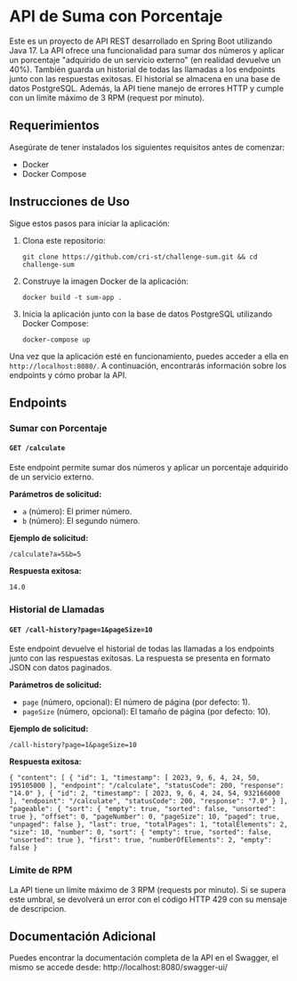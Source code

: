 API de Suma con Porcentaje
==========================

Este es un proyecto de API REST desarrollado en Spring Boot utilizando Java 17.
La API ofrece una funcionalidad para sumar dos números y aplicar un porcentaje "adquirido de un servicio externo" (en realidad devuelve un 40%).
También guarda un historial de todas las llamadas a los endpoints junto con las respuestas exitosas.
El historial se almacena en una base de datos PostgreSQL.
Además, la API tiene manejo de errores HTTP y cumple con un límite máximo de 3 RPM (request por minuto).

Requerimientos
--------------

Asegúrate de tener instalados los siguientes requisitos antes de comenzar:

*   Docker
*   Docker Compose

Instrucciones de Uso
--------------------

Sigue estos pasos para iniciar la aplicación:

1.  Clona este repositorio:

    `git clone https://github.com/cri-st/challenge-sum.git && cd challenge-sum`

2.  Construye la imagen Docker de la aplicación:

    `docker build -t sum-app .`

3.  Inicia la aplicación junto con la base de datos PostgreSQL utilizando Docker Compose:

    `docker-compose up`


Una vez que la aplicación esté en funcionamiento, puedes acceder a ella en `http://localhost:8080/`.
A continuación, encontrarás información sobre los endpoints y cómo probar la API.

Endpoints
---------

### Sumar con Porcentaje

#### `GET /calculate`

Este endpoint permite sumar dos números y aplicar un porcentaje adquirido de un servicio externo.

**Parámetros de solicitud:**

*   `a` (número): El primer número.
*   `b` (número): El segundo número.

**Ejemplo de solicitud:**

`/calculate?a=5&b=5`

**Respuesta exitosa:**


`14.0`

### Historial de Llamadas

#### `GET /call-history?page=1&pageSize=10`

Este endpoint devuelve el historial de todas las llamadas a los endpoints junto con las respuestas exitosas. La respuesta se presenta en formato JSON con datos paginados.

**Parámetros de solicitud:**

*   `page` (número, opcional): El número de página (por defecto: 1).
*   `pageSize` (número, opcional): El tamaño de página (por defecto: 10).

**Ejemplo de solicitud:**

`/call-history?page=1&pageSize=10`

**Respuesta exitosa:**

`{
    "content": [
        {
            "id": 1,
            "timestamp": [
                2023,
                9,
                6,
                4,
                24,
                50,
                195105000
            ],
            "endpoint": "/calculate",
            "statusCode": 200,
            "response": "14.0"
        },
        {
            "id": 2,
            "timestamp": [
                2023,
                9,
                6,
                4,
                24,
                54,
                932166000
            ],
            "endpoint": "/calculate",
            "statusCode": 200,
            "response": "7.0"
        }
    ],
    "pageable": {
        "sort": {
            "empty": true,
            "sorted": false,
            "unsorted": true
        },
        "offset": 0,
        "pageNumber": 0,
        "pageSize": 10,
        "paged": true,
        "unpaged": false
    },
    "last": true,
    "totalPages": 1,
    "totalElements": 2,
    "size": 10,
    "number": 0,
    "sort": {
        "empty": true,
        "sorted": false,
        "unsorted": true
    },
    "first": true,
    "numberOfElements": 2,
    "empty": false
}`

### Límite de RPM

La API tiene un límite máximo de 3 RPM (requests por minuto). Si se supera este umbral, se devolverá un error con el código HTTP 429 con su mensaje de descripcion.

Documentación Adicional
-----------------------

Puedes encontrar la documentación completa de la API en el Swagger, el mismo se accede desde: http://localhost:8080/swagger-ui/
